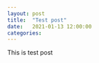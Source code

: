 ```yaml
---
layout: post
title:  "Test post"
date:   2021-01-13 12:00:00
categories: 
---
```

This is test post
